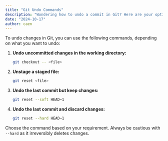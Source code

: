 ```yaml
---
title: "Git Undo Commands"
description: "Wondering how to undo a commit in Git? Here are your options."
date: "2024-10-17"
author: caen
---
```


To undo changes in Git, you can use the following commands, depending on what you want to undo:

1. **Undo uncommitted changes in the working directory:**
   ```bash
   git checkout -- <file>
   ```
   
2. **Unstage a staged file:**
   ```bash
   git reset <file>
   ```

3. **Undo the last commit but keep changes:**
   ```bash
   git reset --soft HEAD~1
   ```

4. **Undo the last commit and discard changes:**
   ```bash
   git reset --hard HEAD~1
   ```

Choose the command based on your requirement. Always be cautious with `--hard` as it irreversibly deletes changes.

